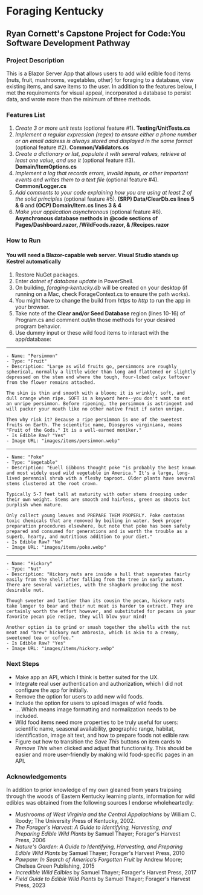 # Foraging Kentucky
## Ryan Cornett's Capstone Project for Code:You Software Development Pathway

### Project Description
This is a Blazor Server App that allows users to add wild edible food items (nuts, fruit, mushrooms, vegetables, other) for foraging to a database, view existing items, and save items to the user. In addition to the features below, I met the requirements for visual appeal, incorporated a database to persist data, and wrote more than the minimum of three methods.

### Features List
 1. *Create 3 or more unit tests* (optional feature #1). **Testing/UnitTests.cs**
 2. *Implement a regular expression (regex) to ensure either a phone number or an email address is always stored and displayed in the same format* (optional feature #2). **Common/Validators.cs**
 3. *Create a dictionary or list, populate it with several values, retrieve at least one value, and use it* (optional feature #3). **Domain/ItemOptions.cs**
 4. *Implement a log that records errors, invalid inputs, or other important events and writes them to a text file* (optional feature #4). **Common/Logger.cs**
 5. *Add comments to your code explaining how you are using at least 2 of the solid principles* (optional feature #5). **(SRP) Data/ClearDb.cs lines 5 & 6** and **(OCP) Domain/Item.cs lines 3 & 4** 
 6. *Make your application asynchronous* (optional feature #6). **Asynchronous database methods in @code sections of Pages/Dashboard.razor, /WildFoods.razor, & /Recipes.razor**

### How to Run 
#### You will need a Blazor-capable web server. Visual Studio stands up Kestrel automatically 
 1. Restore NuGet packages. 
 2. Enter *dotnet ef database update* in PowerShell. 
 3. On building, *foraging-kentucky.db* will be created on your desktop (if running on a Mac, check ForageContext.cs to ensure the path works). 
 4. You might have to change the build from *https* to *http* to run the app in your browser. 
 5. Take note of the **Clear and/or Seed Database** region (lines 10-16) of Program.cs and comment out/in those methods for your desired program behavior. 
 6. Use dummy input or these wild food items to interact with the app/database: 
 ___
    - Name: "Persimmon" 
    - Type: "Fruit" 
    - Description: "Large as wild fruits go, persimmons are roughly spherical, normally a little wider than long and flattened or slightly depressed on the stem end where the tough, four-lobed calyx leftover from the flower remains attached.
    
    The skin is thin and smooth with a bloom; it is wrinkly, soft, and dull orange when ripe. SOFT is a keyword here--you don't want to eat an unripe persimmon. Before ripening, the persimmon is astringent and will pucker your mouth like no other native fruit if eaten unripe.

    Then why risk it? Because a ripe persimmon is one of the sweetest fruits on Earth. The scientific name, Diospyros virginiana, means "Fruit of the Gods." It is a well-earned moniker." 
    - Is Edible Raw? "Yes" 
    - Image URL: "images/items/persimmon.webp"
___
    - Name: "Poke" 
    - Type: "Vegetable" 
    - Description: "Euell Gibbons thought poke "is probably the best known and most widely used wild vegetable in America." It's a large, long-lived perennial shrub with a fleshy taproot. Older plants have several stems clustered at the root crown.
    
    Typically 5-7 feet tall at maturity with outer stems drooping under their own weight. Stems are smooth and hairless, green as shoots but purplish when mature.
    
    Only collect young leaves and PREPARE THEM PROPERLY. Poke contains toxic chemicals that are removed by boiling in water. Seek proper preparation procedures elsewhere, but note that poke has been safely prepared and consumed for generations and is worth the trouble as a superb, hearty, and nutritious addition to your diet." 
    - Is Edible Raw? "No" 
    - Image URL: "images/items/poke.webp"
___
    - Name: "Hickory" 
    - Type: "Nut" 
    - Description: "Hickory nuts are inside a hull that separates fairly easily from the shell after falling from the tree in early autumn. There are several varieties, with the shagbark producing the most desirable nut.
    
    Though sweeter and tastier than its cousin the pecan, hickory nuts take longer to bear and their nut meat is harder to extract. They are certainly worth the effort however, and substituted for pecans in your favorite pecan pie recipe, they will blow your mind!
    
    Another option is to grind or smash together the shells with the nut meat and "brew" hickory nut ambrosia, which is akin to a creamy, sweetened tea or coffee." 
    - Is Edible Raw? "Yes" 
    - Image URL: "images/items/hickory.webp"

### Next Steps
- Make app an API, which I think is better suited for the UX.
- Integrate real user authentication and authorization, which I did not configure the app for initially.
- Remove the option for users to add new wild foods.
- Include the option for users to upload images of wild foods.
- ... Which means image formatting and normalization needs to be included.
- Wild food items need more properties to be truly useful for users: scientific name, seasonal availability, geographic range, habitat, identification, image alt text, and how to prepare foods not edible raw.
- Figure out how to transition the *Save This* buttons on item cards to *Remove This* when clicked and adjust that functionality. This should be easier and more user-friendly by making wild food-specific pages in an API.

### Acknowledgements 
In addition to prior knowledge of my own gleaned from years traipsing through the woods of Eastern Kentucky learning plants, information for wild edibles was obtained from the following sources I endorse wholeheartedly:
 - *Mushrooms of West Virginia and the Central Appalachians* by William C. Roody; The University Press of Kentucky, 2002. 
 - *The Forager's Harvest: A Guide to Identifying, Harvesting, and Preparing Edible Wild Plants* by Samuel Thayer; Forager's Harvest Press, 2006 
 - *Nature's Garden: A Guide to Identifying, Harvesting, and Preparing Edible Wild Plants* by Samuel Thayer; Forager's Harvest Press, 2010 
 - *Pawpaw: In Search of America’s Forgotten Fruit* by Andrew Moore; Chelsea Green Publishing, 2015 
 - *Incredible Wild Edibles* by Samuel Thayer; Forager's Harvest Press, 2017 
 - *Field Guide to Edible Wild Plants* by Samuel Thayer; Forager's Harvest Press, 2023 

